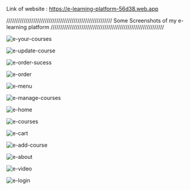 Link of website : https://e-learning-platform-56d38.web.app

/////////////////////////////////////////////////////// Some Screenshots of my e-learning platform ///////////////////////////////////////////////////////////

![e-your-courses](https://user-images.githubusercontent.com/38484556/151649253-190f78ee-4b90-43cd-bc80-7ac2bd59b684.png)

![e-update-course](https://user-images.githubusercontent.com/38484556/151649258-fad32105-0648-44fd-bbe5-b59087bdc756.png)

![e-order-sucess](https://user-images.githubusercontent.com/38484556/151649259-a3512945-81f1-43c7-909f-6ad399ffdce4.png)

![e-order](https://user-images.githubusercontent.com/38484556/151649261-004dbc23-0370-4014-9be3-5a14347ab394.png)

![e-menu](https://user-images.githubusercontent.com/38484556/151649262-1491e589-e0e7-40bc-a31b-c9db6b726cde.png)

![e-manage-courses](https://user-images.githubusercontent.com/38484556/151649263-683ff3ae-4541-42c9-96e4-cce0bd7e2523.png)

![e-home](https://user-images.githubusercontent.com/38484556/151649266-ca88b3a5-10fd-45b0-a4fb-3160d4d3892e.png)

![e-courses](https://user-images.githubusercontent.com/38484556/151649267-4d23fe7f-92c7-4e81-85ed-b1a7bfa4e94f.png)

![e-cart](https://user-images.githubusercontent.com/38484556/151649271-24ff8077-7370-4a95-8f2e-f47b9d6df4b3.png)

![e-add-course](https://user-images.githubusercontent.com/38484556/151649273-c058a6bd-887d-4fc1-817b-bbc49e88e456.png)

![e-about](https://user-images.githubusercontent.com/38484556/151649275-e6d232a8-1237-4e2c-8d1f-196bd31dd831.png)

![e-video](https://user-images.githubusercontent.com/38484556/151649458-44484dac-ebbd-41d7-b8a5-2857c4046d05.png)

![e-login](https://user-images.githubusercontent.com/38484556/151649460-bb13fab8-88c7-47fc-8326-fcb95fad0b5a.png)

